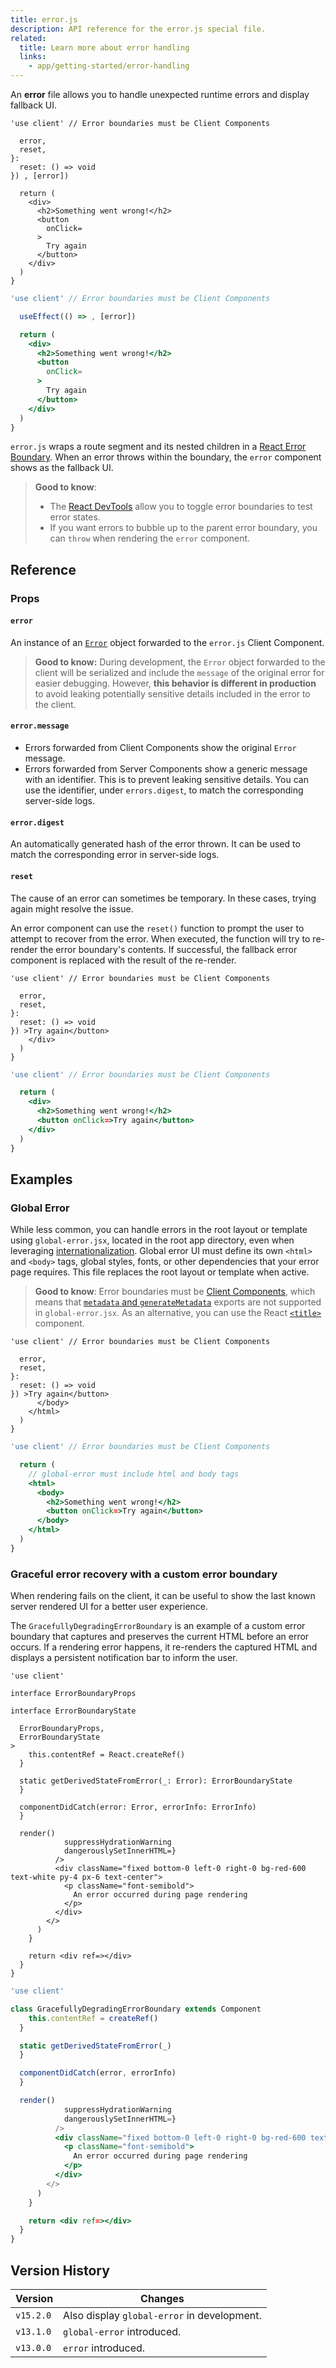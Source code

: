 ```yaml
---
title: error.js
description: API reference for the error.js special file.
related:
  title: Learn more about error handling
  links:
    - app/getting-started/error-handling
---
```


An **error** file allows you to handle unexpected runtime errors and display fallback UI.

```tsx filename="app/dashboard/error.tsx" switcher
'use client' // Error boundaries must be Client Components

  error,
  reset,
}: 
  reset: () => void
}) , [error])

  return (
    <div>
      <h2>Something went wrong!</h2>
      <button
        onClick=
      >
        Try again
      </button>
    </div>
  )
}
```

```jsx filename="app/dashboard/error.js" switcher
'use client' // Error boundaries must be Client Components

  useEffect(() => , [error])

  return (
    <div>
      <h2>Something went wrong!</h2>
      <button
        onClick=
      >
        Try again
      </button>
    </div>
  )
}
```

`error.js` wraps a route segment and its nested children in a [React Error Boundary](https://react.dev/reference/react/Component#catching-rendering-errors-with-an-error-boundary). When an error throws within the boundary, the `error` component shows as the fallback UI.

> **Good to know**:
>
> - The [React DevTools](https://react.dev/learn/react-developer-tools) allow you to toggle error boundaries to test error states.
> - If you want errors to bubble up to the parent error boundary, you can `throw` when rendering the `error` component.

## Reference

### Props

#### `error`

An instance of an [`Error`](https://developer.mozilla.org/docs/Web/JavaScript/Reference/Global_Objects/Error) object forwarded to the `error.js` Client Component.

> **Good to know:** During development, the `Error` object forwarded to the client will be serialized and include the `message` of the original error for easier debugging. However, **this behavior is different in production** to avoid leaking potentially sensitive details included in the error to the client.

#### `error.message`

- Errors forwarded from Client Components show the original `Error` message.
- Errors forwarded from Server Components show a generic message with an identifier. This is to prevent leaking sensitive details. You can use the identifier, under `errors.digest`, to match the corresponding server-side logs.

#### `error.digest`

An automatically generated hash of the error thrown. It can be used to match the corresponding error in server-side logs.

#### `reset`

The cause of an error can sometimes be temporary. In these cases, trying again might resolve the issue.

An error component can use the `reset()` function to prompt the user to attempt to recover from the error. When executed, the function will try to re-render the error boundary's contents. If successful, the fallback error component is replaced with the result of the re-render.

```tsx filename="app/dashboard/error.tsx" switcher
'use client' // Error boundaries must be Client Components

  error,
  reset,
}: 
  reset: () => void
}) >Try again</button>
    </div>
  )
}
```

```jsx filename="app/dashboard/error.js" switcher
'use client' // Error boundaries must be Client Components

  return (
    <div>
      <h2>Something went wrong!</h2>
      <button onClick=>Try again</button>
    </div>
  )
}
```

## Examples

### Global Error

While less common, you can handle errors in the root layout or template using `global-error.jsx`, located in the root app directory, even when leveraging [internationalization](/docs/app/guides/internationalization). Global error UI must define its own `<html>` and `<body>` tags, global styles, fonts, or other dependencies that your error page requires. This file replaces the root layout or template when active.

> **Good to know**: Error boundaries must be [Client Components](/docs/app/getting-started/server-and-client-components#using-client-components), which means that [`metadata` and `generateMetadata`](/docs/app/getting-started/metadata-and-og-images) exports are not supported in `global-error.jsx`. As an alternative, you can use the React [`<title>`](https://react.dev/reference/react-dom/components/title) component.

```tsx filename="app/global-error.tsx" switcher
'use client' // Error boundaries must be Client Components

  error,
  reset,
}: 
  reset: () => void
}) >Try again</button>
      </body>
    </html>
  )
}
```

```jsx filename="app/global-error.js" switcher
'use client' // Error boundaries must be Client Components

  return (
    // global-error must include html and body tags
    <html>
      <body>
        <h2>Something went wrong!</h2>
        <button onClick=>Try again</button>
      </body>
    </html>
  )
}
```

### Graceful error recovery with a custom error boundary

When rendering fails on the client, it can be useful to show the last known server rendered UI for a better user experience.

The `GracefullyDegradingErrorBoundary` is an example of a custom error boundary that captures and preserves the current HTML before an error occurs. If a rendering error happens, it re-renders the captured HTML and displays a persistent notification bar to inform the user.

```tsx filename="app/dashboard/error.tsx" switcher
'use client'

interface ErrorBoundaryProps 

interface ErrorBoundaryState 

  ErrorBoundaryProps,
  ErrorBoundaryState
> 
    this.contentRef = React.createRef()
  }

  static getDerivedStateFromError(_: Error): ErrorBoundaryState 
  }

  componentDidCatch(error: Error, errorInfo: ErrorInfo) 
  }

  render() 
            suppressHydrationWarning
            dangerouslySetInnerHTML=}
          />
          <div className="fixed bottom-0 left-0 right-0 bg-red-600 text-white py-4 px-6 text-center">
            <p className="font-semibold">
              An error occurred during page rendering
            </p>
          </div>
        </>
      )
    }

    return <div ref=></div>
  }
}

```

```jsx filename="app/dashboard/error.js" switcher
'use client'

class GracefullyDegradingErrorBoundary extends Component 
    this.contentRef = createRef()
  }

  static getDerivedStateFromError(_) 
  }

  componentDidCatch(error, errorInfo) 
  }

  render() 
            suppressHydrationWarning
            dangerouslySetInnerHTML=}
          />
          <div className="fixed bottom-0 left-0 right-0 bg-red-600 text-white py-4 px-6 text-center">
            <p className="font-semibold">
              An error occurred during page rendering
            </p>
          </div>
        </>
      )
    }

    return <div ref=></div>
  }
}

```

## Version History

| Version   | Changes                                     |
| --------- | ------------------------------------------- |
| `v15.2.0` | Also display `global-error` in development. |
| `v13.1.0` | `global-error` introduced.                  |
| `v13.0.0` | `error` introduced.                         |
